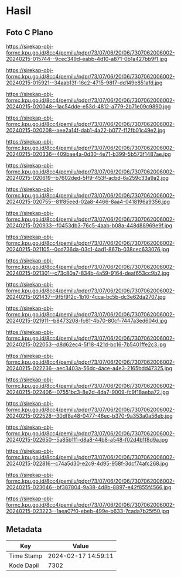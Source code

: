 # Hasil

## Foto C Plano

https://sirekap-obj-formc.kpu.go.id/8cc4/pemilu/pdpr/73/07/06/20/06/7307062006002-20240215-015744--9cec349d-eabb-4d10-a871-0b1a427bb9f1.jpg

https://sirekap-obj-formc.kpu.go.id/8cc4/pemilu/pdpr/73/07/06/20/06/7307062006002-20240215-015921--34aab13f-16c2-4715-98f7-dd149e851afd.jpg

https://sirekap-obj-formc.kpu.go.id/8cc4/pemilu/pdpr/73/07/06/20/06/7307062006002-20240215-020048--1ac54dde-e53d-4812-a779-2b71e09c9890.jpg

https://sirekap-obj-formc.kpu.go.id/8cc4/pemilu/pdpr/73/07/06/20/06/7307062006002-20240215-020208--aee2a14f-dab1-4a22-b077-f12fb01c49e2.jpg

https://sirekap-obj-formc.kpu.go.id/8cc4/pemilu/pdpr/73/07/06/20/06/7307062006002-20240215-020336--409bae4a-0d30-4e71-b399-5b573f1487ae.jpg

https://sirekap-obj-formc.kpu.go.id/8cc4/pemilu/pdpr/73/07/06/20/06/7307062006002-20240215-020619--b7602ded-5ff9-453f-acbd-6a259c33a9a2.jpg

https://sirekap-obj-formc.kpu.go.id/8cc4/pemilu/pdpr/73/07/06/20/06/7307062006002-20240215-020755--81f85eed-02a8-4466-8aa4-0418196a9356.jpg

https://sirekap-obj-formc.kpu.go.id/8cc4/pemilu/pdpr/73/07/06/20/06/7307062006002-20240215-020933--f0453db3-76c5-4aab-b08a-448d88969e9f.jpg

https://sirekap-obj-formc.kpu.go.id/8cc4/pemilu/pdpr/73/07/06/20/06/7307062006002-20240215-021105--0cd736da-03c1-4ad1-867b-038cec633076.jpg

https://sirekap-obj-formc.kpu.go.id/8cc4/pemilu/pdpr/73/07/06/20/06/7307062006002-20240215-021301--c73c80a7-834b-4a59-9164-deaf653cc9b2.jpg

https://sirekap-obj-formc.kpu.go.id/8cc4/pemilu/pdpr/73/07/06/20/06/7307062006002-20240215-021437--9f5f912c-1b10-4cca-bc5b-dc3e62da2707.jpg

https://sirekap-obj-formc.kpu.go.id/8cc4/pemilu/pdpr/73/07/06/20/06/7307062006002-20240215-021911--b8473208-fc61-4b70-80cf-7447a3ed604d.jpg

https://sirekap-obj-formc.kpu.go.id/8cc4/pemilu/pdpr/73/07/06/20/06/7307062006002-20240215-022053--d8d62ec4-5f18-421d-bc16-7b5401ffe2c3.jpg

https://sirekap-obj-formc.kpu.go.id/8cc4/pemilu/pdpr/73/07/06/20/06/7307062006002-20240215-022236--aec3403a-56dc-4ace-a4e3-2165bdd47325.jpg

https://sirekap-obj-formc.kpu.go.id/8cc4/pemilu/pdpr/73/07/06/20/06/7307062006002-20240215-022406--07551bc3-8e2d-4da7-9009-fc9f18aeba72.jpg

https://sirekap-obj-formc.kpu.go.id/8cc4/pemilu/pdpr/73/07/06/20/06/7307062006002-20240215-022528--30df8a48-0477-46ec-b370-9a353a0a56eb.jpg

https://sirekap-obj-formc.kpu.go.id/8cc4/pemilu/pdpr/73/07/06/20/06/7307062006002-20240215-022650--5a85b111-d8a8-44b8-a548-f02d4b1f8d9a.jpg

https://sirekap-obj-formc.kpu.go.id/8cc4/pemilu/pdpr/73/07/06/20/06/7307062006002-20240215-022816--c74a5d30-e2c9-4d95-958f-3dcf74afc268.jpg

https://sirekap-obj-formc.kpu.go.id/8cc4/pemilu/pdpr/73/07/06/20/06/7307062006002-20240215-023046--bf387804-9a38-4d8b-8897-e42f855f4566.jpg

https://sirekap-obj-formc.kpu.go.id/8cc4/pemilu/pdpr/73/07/06/20/06/7307062006002-20240215-023223--1aea07f0-ebeb-499e-b633-7cada7b25f50.jpg


## Metadata

| Key        | Value               |
| ---------- | ------------------- |
| Time Stamp | 2024-02-17 14:59:11 |
| Kode Dapil | 7302                |



